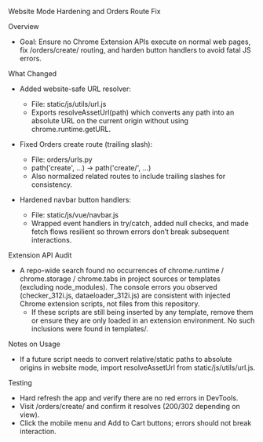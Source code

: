 Website Mode Hardening and Orders Route Fix

Overview
- Goal: Ensure no Chrome Extension APIs execute on normal web pages, fix /orders/create/ routing, and harden button handlers to avoid fatal JS errors.

What Changed
- Added website-safe URL resolver:
  - File: static/js/utils/url.js
  - Exports resolveAssetUrl(path) which converts any path into an absolute URL on the current origin without using chrome.runtime.getURL.

- Fixed Orders create route (trailing slash):
  - File: orders/urls.py
  - path('create', ...) -> path('create/', ...)
  - Also normalized related routes to include trailing slashes for consistency.

- Hardened navbar button handlers:
  - File: static/js/vue/navbar.js
  - Wrapped event handlers in try/catch, added null checks, and made fetch flows resilient so thrown errors don’t break subsequent interactions.

Extension API Audit
- A repo-wide search found no occurrences of chrome.runtime / chrome.storage / chrome.tabs in project sources or templates (excluding node_modules). The console errors you observed (checker_312i.js, dataeloader_312i.js) are consistent with injected Chrome extension scripts, not files from this repository.
  - If these scripts are still being inserted by any template, remove them or ensure they are only loaded in an extension environment. No such inclusions were found in templates/.

Notes on Usage
- If a future script needs to convert relative/static paths to absolute origins in website mode, import resolveAssetUrl from static/js/utils/url.js.

Testing
- Hard refresh the app and verify there are no red errors in DevTools.
- Visit /orders/create/ and confirm it resolves (200/302 depending on view).
- Click the mobile menu and Add to Cart buttons; errors should not break interaction.

